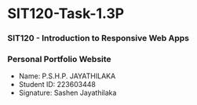 # SIT120-Task-1.3P

### SIT120 - Introduction to Responsive Web Apps

### Personal Portfolio Website

- Name: P.S.H.P. JAYATHILAKA
- Student ID: 223603448
- Signature: Sashen Jayathilaka

